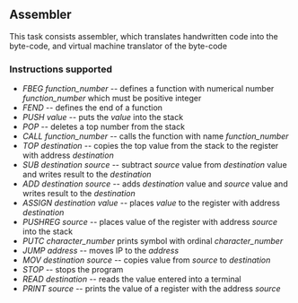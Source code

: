 ## Assembler

This task consists assembler, which translates handwritten code into the byte-code, and virtual machine translator of the byte-code

### Instructions supported
- _FBEG function_number_ -- defines a function with numerical number _function_number_ which must be positive integer
- _FEND_ -- defines the end of a function
- _PUSH value_ -- puts the _value_ into the stack
- _POP_ -- deletes a top number from the stack
- _CALL function_number_ -- calls the function with name _function_number_
- _TOP destination_ -- copies the top value from the stack to the register with address _destination_
- _SUB destination source_ -- subtract _source_ value from _destination_ value and writes result to the _destination_
- _ADD destination source_ -- adds _destination_ value and _source_ value and writes result to the _destination_
- _ASSIGN destination value_ -- places _value_ to the register with address _destination_
- _PUSHREG source_ -- places value of the register with address _source_ into the stack
- _PUTC character_number_ prints symbol with ordinal _character_number_
- _JUMP address_ -- moves IP to the _address_
- _MOV destination source_ -- copies value from _source_ to _destination_
- _STOP_ -- stops the program
- _READ destination_ -- reads the value entered into a terminal
- _PRINT source_ -- prints the value of a register with the address _source_
